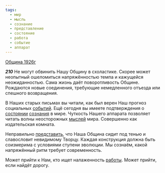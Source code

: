 ```yaml
---
tags:
  - мир
  - мысль
  - сознание
  - представление
  - состояние
  - работа
  - событие
  - аппарат
---
```


[Община 1926г](/agni/1926)

___210___
Не могут обвинить Нашу Общину в схоластике. Скорее может неопытный ошеломиться напряжённостью темпа и кажущейся неожиданностью. Сама жизнь даёт поворотливость Общине. Рождаются новые соединения, требующие немедленного отъезда или спешного возвращения.   

В Наших старых письмах вы читали, как был верен Наш прогноз социальных [событий](/tag/#событие). Ещё сегодня вы имеете подтверждения о [состоянии](/tag/#состояние) [сознания](/tag/#сознание) в мире. Чуткость Нашего аппарата позволяет читать волны неосторожных [мыслей](/tag/#мысль) мира. Совершенно как издательская комната.   

Неправильно [представить](/tag/#представление), что Наша Община сидит под тенью и славословит невидимому Творцу. Каждая конструкция должна быть соизмерима с условиями ступени эволюции. Мы сознаём, какой напряжённый ритм требует современность.   

Может прийти к Нам, кто ищет налаженность [работы](/tag/#работа). Может прийти, если найдёт дорогу.   

